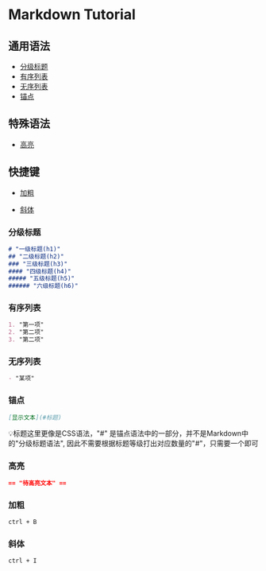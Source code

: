 # Markdown Tutorial

## 通用语法

- [分级标题](#分级标题)
- [有序列表](#有序列表)
- [无序列表](#无序列表)
- [锚点](#锚点)

## 特殊语法

- [高亮](#高亮)

## 快捷键

- [加粗](#加粗)

- [斜体](#斜体)



### 分级标题

``` markdown
# "一级标题(h1)"
## "二级标题(h2)"
### "三级标题(h3)"
#### "四级标题(h4)"
##### "五级标题(h5)"
###### "六级标题(h6)"
```




### 有序列表

```markdown
1. "第一项"
2. "第二项"
3. "第二项"
```




### 无序列表

``` markdown
- "某项"
```



### 锚点

``` markdown
[显示文本](#标题)
```

💡标题这里更像是CSS语法，"#" 是锚点语法中的一部分，并不是Markdown中的"分级标题语法", 因此不需要根据标题等级打出对应数量的"#"，只需要一个即可



### 高亮

``` markdown
== "待高亮文本" ==
```



### 加粗

``` markdown
ctrl + B
```



### 斜体

``` markdown
ctrl + I
```

